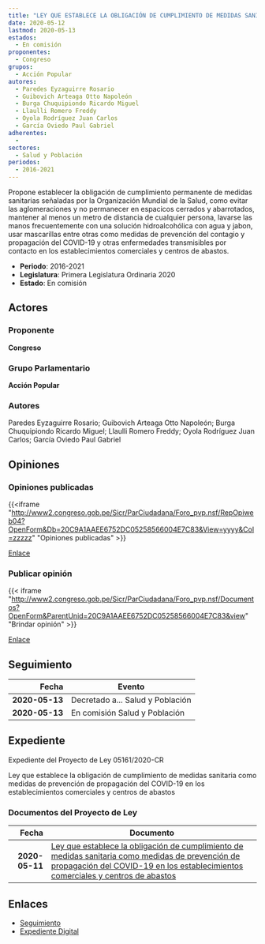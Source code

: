```yaml
---
title: "LEY QUE ESTABLECE LA OBLIGACIÓN DE CUMPLIMIENTO DE MEDIDAS SANITARIAS COMO MEDIDA DE PREVENCIÓN DE PROPAGACIÓN DEL COVID-19 EN LOS ESTABLECIMIENTOS COMERCIALES Y CENTROS DE ABASTOS"
date: 2020-05-12
lastmod: 2020-05-13
estados: 
  - En comisión
proponentes: 
  - Congreso
grupos: 
  - Acción Popular
autores: 
  - Paredes Eyzaguirre Rosario
  - Guibovich Arteaga Otto Napoleón
  - Burga Chuquipiondo Ricardo Miguel
  - Llaulli Romero Freddy
  - Oyola Rodríguez Juan Carlos
  - García Oviedo Paul Gabriel
adherentes: 
  - 
sectores: 
  - Salud y Población
periodos: 
  - 2016-2021
---
```


Propone establecer la obligación de cumplimiento permanente de medidas sanitarias señaladas por la Organización Mundial de la Salud, como evitar las aglomeraciones y no permanecer en espacicos cerrados y abarrotados, mantener al menos un metro de distancia de cualquier persona, lavarse las manos frecuentemente con una solución hidroalcohólica con agua y jabon, usar mascarillas entre otras como medidas de prevención del contagio y propagación del COVID-19 y otras enfermedades transmisibles por contacto en los establecimientos comerciales y centros de abastos.

- **Periodo**: 2016-2021
- **Legislatura**: Primera Legislatura Ordinaria 2020
- **Estado**: En comisión

## Actores

### Proponente

**Congreso**

### Grupo Parlamentario

**Acción Popular**

### Autores

Paredes Eyzaguirre Rosario; Guibovich Arteaga Otto Napoleón; Burga Chuquipiondo Ricardo Miguel; Llaulli Romero Freddy; Oyola Rodríguez Juan Carlos; García Oviedo Paul Gabriel


## Opiniones

### Opiniones publicadas

{{<iframe "http://www2.congreso.gob.pe/Sicr/ParCiudadana/Foro_pvp.nsf/RepOpiweb04?OpenForm&Db=20C9A1AAEE6752DC05258566004E7C83&View=yyyy&Col=zzzzz" "Opiniones publicadas" >}}

[Enlace](http://www2.congreso.gob.pe/Sicr/ParCiudadana/Foro_pvp.nsf/RepOpiweb04?OpenForm&Db=20C9A1AAEE6752DC05258566004E7C83&View=yyyy&Col=zzzzz)
### Publicar opinión

{{< iframe "http://www2.congreso.gob.pe/Sicr/ParCiudadana/Foro_pvp.nsf/Documentos?OpenForm&ParentUnid=20C9A1AAEE6752DC05258566004E7C83&view" "Brindar opinión" >}}

[Enlace](http://www2.congreso.gob.pe/Sicr/ParCiudadana/Foro_pvp.nsf/Documentos?OpenForm&ParentUnid=20C9A1AAEE6752DC05258566004E7C83&view)

## Seguimiento

| Fecha | Evento |
|------:|--------|
| **2020-05-13** | Decretado a... Salud y Población|
| **2020-05-13** | En comisión Salud y Población|


## Expediente

Expediente del Proyecto de Ley 05161/2020-CR

Ley que establece la obligación de cumplimiento de medidas sanitaria como medidas de prevención de propagación del COVID-19 en los establecimientos comerciales y centros de abastos


### Documentos del Proyecto de Ley

| Fecha | Documento |
|------:|--------|
| **2020-05-11** | [Ley que establece la obligación de cumplimiento de medidas sanitaria como medidas de prevención de propagación del COVID-19 en los establecimientos comerciales y centros de abastos](http://www.leyes.congreso.gob.pe/Documentos/2016_2021/Proyectos_de_Ley_y_de_Resoluciones_Legislativas/PL05161-20200511.pdf) |

## Enlaces 

- [Seguimiento](http://www2.congreso.gob.pe/Sicr/TraDocEstProc/CLProLey2016.nsf/f7fff46988ca05b1052578e100829cc7/c3587f41ff2c4b56052585660059ebd0?OpenDocument)
- [Expediente Digital](http://www2.congreso.gob.pe/Sicr/TraDocEstProc/CLProLey2016.nsf/f7fff46988ca05b1052578e100829cc7/c3587f41ff2c4b56052585660059ebd0?OpenDocument&Click=05257FB7005EB655.eb71d0cf91d8294e05256cdf006b5706/$Body/0.1C6C)
